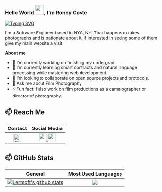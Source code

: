 <!--
**lertsoft/lertsoft** is a ✨ _special_ ✨ repository because its `README.md` (this file) appears on your GitHub profile.
-->

### Hello World <img src="https://raw.githubusercontent.com/MartinHeinz/MartinHeinz/master/wave.gif" width="30px">, I'm Ronny Coste

[![Typing SVG](https://readme-typing-svg.herokuapp.com?color=635DF7&lines=Frameworks+Enthusiast;Creative+Developer;Continuous+Learner;Problem+Solver)](https://git.io/typing-svg)

I'm a Software Engineer based in NYC, NY. That happens to takes photographs and is pationate about it. 
If interested in seeing some of them give my main website a visit.


**About me**
- 🔭 I’m currently working on finishing my undergrad.
- 🌱 I’m currently learning smart contracts and natural language processing while mastering web development.
- 👯 I’m looking to collaborate on open source projects and protocols.
- 💬 Ask me about Film Photography
- ⚡ Fun fact: I also work on film productions as a camarographer or director of photography.




## 📫 Reach Me
| Contact | Social Media  |
| :-----: | :-----------: |
|  <a href="mailto:ronnycoste@pm.me"><img alt="ProtonMail" src="https://protonmail.com/blog/wp-content/themes/bootstrap-basic/img/stripeLogo.png" height=25 /></a> |<a href="https://www.twitter.com/costeronny/"><img src="https://img.shields.io/badge/Twitter-1DA1F2?style=for-the-badge&logo=twitter&logoColor=white" height=25>  <a href="https://www.linkedin.com/in/costeronny/"><img src="https://img.shields.io/badge/linkedin-%230077B5.svg?&style=for-the-badge&logo=linkedin&logoColor=white" height=25> |

## 📫 GitHub Stats
| General         | Most Used Languages |
|--------------|:-----:|
| <a href="https://github.com/lertsoft/lertsoft"><img align="center" src="https://github-readme-stats.vercel.app/api?username=lertsoft&count_private=true&show_icons=true&include_all_commits=true&theme=blue-green&hide_border=true" alt="Lertsoft's github stats" /></a>  |   <a href="https://github.com/lertsoft/lertsoft"><img align="center" src="https://github-readme-stats.vercel.app/api/top-langs/?username=lertsoft&langs_count=5" /></a> |        


